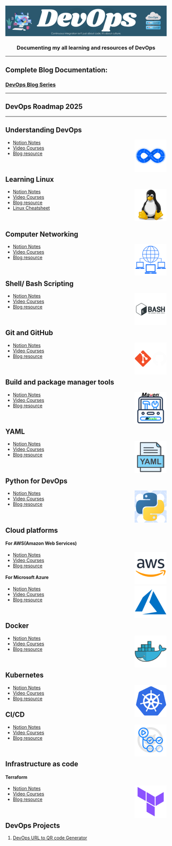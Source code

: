 ![DevOps poster](public/Assets/DevOps_poster.png)

<h3 align= "center"> Documenting my all learning and resources of DevOps </h3>

---

## Complete Blog Documentation:

### [DevOps Blog Series](https://surajk00.hashnode.dev/series/devops-practices)
---
## DevOps Roadmap 2025


---
## Understanding DevOps

<img align="right" src="public/Assets/DevOps-logos/DevOps.png" height="100" alt="">

- [Notion Notes](https://surajkumar00.notion.site/Understanding-DevOps-f1f9aad413324e6cb1c78e2caeae5795?pvs=4)
- [Video Courses](https://github.com/Suraj-kumar00/DevOps/tree/main/Understanding_DevOps/Video_Resources)
- [Blog resource](https://github.com/Suraj-kumar00/DevOps/tree/main/Understanding_DevOps/Blog_Resources)

<br>

## Learning Linux

<img align="right" src="public/Assets/DevOps-logos/LInux.png" height="100" alt="">

- [Notion Notes](https://surajkumar00.notion.site/Learning-Linux-52fe48ab9ede4f709e059886c30a70a3?pvs=4)
- [Video Courses](https://github.com/Suraj-kumar00/DevOps/tree/main/Linux/Video_Resources)
- [Blog resource](https://github.com/Suraj-kumar00/DevOps/tree/main/Linux/Blog_Resources)
- [Linux Cheatsheet](https://cheatography.com/davechild/cheat-sheets/linux-command-line/)

<br>

## Computer Networking

<img align="right" src="public/Assets/DevOps-logos/Computer-Networking.png" height="100" alt="">

- [Notion Notes](https://surajkumar00.notion.site/Computer-Networking-7ebc4910536249329bbc21563899d621?pvs=4)
- [Video Courses](https://github.com/Suraj-kumar00/DevOps/tree/main/Computer_Networking/Video_Resources)
- [Blog resource](https://github.com/Suraj-kumar00/DevOps/tree/main/Computer_Networking/Blog_Resources)

<br>

## Shell/ Bash Scripting

<img align="right" src="public/Assets/DevOps-logos/bash-scripting.png" height="100" alt="">

- [Notion Notes](https://surajkumar00.notion.site/Shell-Bash-Scripting-a250e00baeaa4506b43e4429f18c065c?pvs=4)
- [Video Courses](https://github.com/Suraj-kumar00/DevOps/tree/main/Bash_Scripting/Video_Resources)
- [Blog resource](https://github.com/Suraj-kumar00/DevOps/tree/main/Bash_Scripting/Blog_Resources)

<br>

## Git and GitHub

<img align="right" src="public/Assets/DevOps-logos/Git-and-GitHub-light.png" height="100" alt="">

- [Notion Notes](https://surajkumar00.notion.site/Git-and-GitHub-b08edfadba2a4c33860949dfb8d81ae7?pvs=4)
- [Video Courses](https://github.com/Suraj-kumar00/DevOps/tree/main/Git_and_Github/Video_Resources)
- [Blog resource](https://github.com/Suraj-kumar00/DevOps/tree/main/Git_and_Github/Blog_Resources)

<br>

## Build and package manager tools

<img align="right" src="public/Assets/DevOps-logos/Build-Tools.png" height="100" alt="">

- [Notion Notes](https://surajkumar00.notion.site/Build-and-package-manager-tools-b911aebca40642cca041780a82c4201a?pvs=4)
- [Video Courses](https://github.com/Suraj-kumar00/DevOps/tree/main/Build_tools/Video_Resources)
- [Blog resource](https://github.com/Suraj-kumar00/DevOps/tree/main/Build_tools/Blog_Resources)

<br>

## YAML

<img align="right" src="public/Assets/DevOps-logos/yaml.png" height="100" alt="">

<img align="right" src="public/Assets/DevOps-logos" height="100" alt="">

- [Notion Notes](https://surajkumar00.notion.site/YAML-YAML-Ain-t-Markup-Language-356715dae3fa432a8af713cf38e9fbdd?pvs=4)
- [Video Courses](https://github.com/Suraj-kumar00/DevOps/tree/main/YAML/Video_Resources)
- [Blog resource](https://github.com/Suraj-kumar00/DevOps/tree/main/YAML/Blog_Resources)

<br>

## Python for DevOps

<img align="right" src="public/Assets/DevOps-logos/Python-for-devops.png" height="100" alt="">

- [Notion Notes](https://surajkumar00.notion.site/Python-for-DevOps-7c6d6cb5f5b54c7098deddc1c4ffc69e?pvs=4)
- [Video Courses](https://github.com/Suraj-kumar00/DevOps/tree/main/Python_for_DevOps/Video_Resources)
- [Blog resource](https://github.com/Suraj-kumar00/DevOps/tree/main/Python_for_DevOps/Blog_Resources)

<br>

## Cloud platforms

#### For AWS(Amazon Web Services)

<img align="right" src="public/Assets/DevOps-logos/AWS.png" height="100" alt="">

- [Notion Notes](https://surajkumar00.notion.site/Learning-AWS-7399a5eaa9674b44932ee52374110629?pvs=4)
- [Video Courses](https://github.com/Suraj-kumar00/DevOps/tree/main/Cloud_platforms/AWS/Video_Resources)
- [Blog resource](https://github.com/Suraj-kumar00/DevOps/tree/main/Cloud_platforms/AWS/Blog_Resources)

#### For Microsoft Azure

<img align="right" src="public/Assets/DevOps-logos/Microsoft-Azure.png" height="100" alt="">

- [Notion Notes](https://surajkumar00.notion.site/Learning-Microsoft-Azure-a5abd9814d134f1f9f6f1a4dba09b501?pvs=4)
- [Video Courses](https://github.com/Suraj-kumar00/DevOps/tree/main/Cloud_platforms/Microsoft_Azure/Video_Resources)
- [Blog resource](https://github.com/Suraj-kumar00/DevOps/tree/main/Cloud_platforms/Microsoft_Azure/Blog_Resources)

<br>

## Docker

<img align="right" src="public/Assets/DevOps-logos/docker.png" height="100" alt="">

- [Notion Notes](https://surajkumar00.notion.site/Containerization-Docker-0d09fa2b92dd46ac9e938e573bb10e64?pvs=4)
- [Video Courses](https://github.com/Suraj-kumar00/DevOps/tree/main/Docker/Video_Resources)
- [Blog resource](https://github.com/Suraj-kumar00/DevOps/tree/main/Docker/Blog_Resources)

<br>

## Kubernetes

<img align="right" src="public/Assets/DevOps-logos/Kubernetes.png" height="100" alt="">

- [Notion Notes](https://surajkumar00.notion.site/Container-Orchatration-Kubernetes-c43869b2dda84e1c8c6218de5b5bdc43?pvs=4)
- [Video Courses](https://github.com/Suraj-kumar00/DevOps/tree/main/Kubernetes/Video_Resources)
- [Blog resource](https://github.com/Suraj-kumar00/DevOps/tree/main/Kubernetes/Blog_Resources)
  <br>

## CI/CD

<img align="right" src="public/Assets/DevOps-logos/Github-Actions.png" height="100" alt="">

- [Notion Notes](https://surajkumar00.notion.site/CI-CD-e999decefb8243a2b613a304bf1fe38b?pvs=4)
- [Video Courses](https://github.com/Suraj-kumar00/DevOps/tree/main/CICD/Video_Resources)
- [Blog resource](https://github.com/Suraj-kumar00/DevOps/tree/main/CICD/Blog_Resources)

<br>

## Infrastructure as code

#### Terraform

<img align="right" src="public/Assets/DevOps-logos/Terraform.png" height="100" alt="">

- [Notion Notes](https://surajkumar00.notion.site/Infrastructure-as-code-81a1e5e6f9e442e4bf8799151dec35c2?pvs=4)
- [Video Courses](https://github.com/Suraj-kumar00/DevOps/tree/main/Infrastructure_as_code/Video_Resources)
- [Blog resource](https://github.com/Suraj-kumar00/DevOps/tree/main/Infrastructure_as_code/Blog_Resources)

<br>

## DevOps Projects

1. [DevOps URL to QR code Generator](https://github.com/Suraj-kumar00/DevOps-URL2QR)

